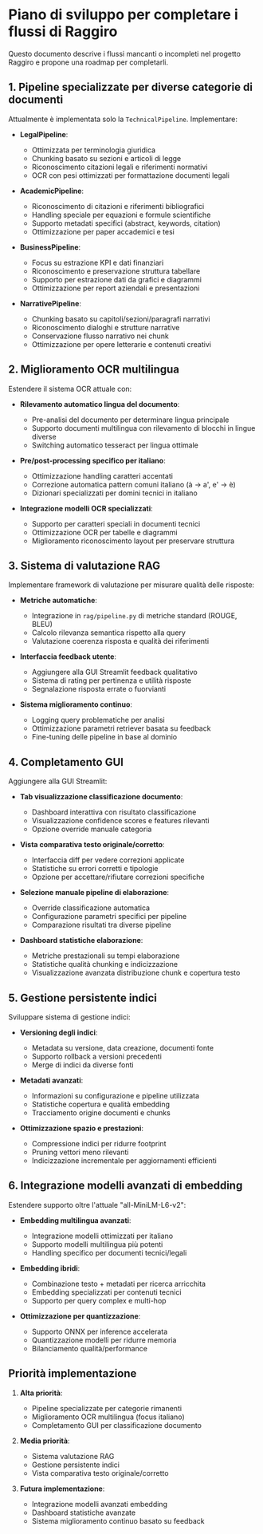 # Piano di sviluppo per completare i flussi di Raggiro

Questo documento descrive i flussi mancanti o incompleti nel progetto Raggiro e propone una roadmap per completarli.

## 1. Pipeline specializzate per diverse categorie di documenti

Attualmente è implementata solo la `TechnicalPipeline`. Implementare:

- **LegalPipeline**:
  - Ottimizzata per terminologia giuridica
  - Chunking basato su sezioni e articoli di legge
  - Riconoscimento citazioni legali e riferimenti normativi
  - OCR con pesi ottimizzati per formattazione documenti legali

- **AcademicPipeline**:
  - Riconoscimento di citazioni e riferimenti bibliografici
  - Handling speciale per equazioni e formule scientifiche
  - Supporto metadati specifici (abstract, keywords, citation)
  - Ottimizzazione per paper accademici e tesi

- **BusinessPipeline**:
  - Focus su estrazione KPI e dati finanziari
  - Riconoscimento e preservazione struttura tabellare
  - Supporto per estrazione dati da grafici e diagrammi
  - Ottimizzazione per report aziendali e presentazioni

- **NarrativePipeline**:
  - Chunking basato su capitoli/sezioni/paragrafi narrativi
  - Riconoscimento dialoghi e strutture narrative
  - Conservazione flusso narrativo nei chunk
  - Ottimizzazione per opere letterarie e contenuti creativi

## 2. Miglioramento OCR multilingua

Estendere il sistema OCR attuale con:

- **Rilevamento automatico lingua del documento**:
  - Pre-analisi del documento per determinare lingua principale
  - Supporto documenti multilingua con rilevamento di blocchi in lingue diverse
  - Switching automatico tesseract per lingua ottimale

- **Pre/post-processing specifico per italiano**:
  - Ottimizzazione handling caratteri accentati
  - Correzione automatica pattern comuni italiano (à → a', e' → è)
  - Dizionari specializzati per domini tecnici in italiano

- **Integrazione modelli OCR specializzati**:
  - Supporto per caratteri speciali in documenti tecnici
  - Ottimizzazione OCR per tabelle e diagrammi
  - Miglioramento riconoscimento layout per preservare struttura

## 3. Sistema di valutazione RAG

Implementare framework di valutazione per misurare qualità delle risposte:

- **Metriche automatiche**:
  - Integrazione in `rag/pipeline.py` di metriche standard (ROUGE, BLEU)
  - Calcolo rilevanza semantica rispetto alla query
  - Valutazione coerenza risposta e qualità dei riferimenti

- **Interfaccia feedback utente**:
  - Aggiungere alla GUI Streamlit feedback qualitativo
  - Sistema di rating per pertinenza e utilità risposte
  - Segnalazione risposta errate o fuorvianti

- **Sistema miglioramento continuo**:
  - Logging query problematiche per analisi
  - Ottimizzazione parametri retriever basata su feedback
  - Fine-tuning delle pipeline in base al dominio

## 4. Completamento GUI

Aggiungere alla GUI Streamlit:

- **Tab visualizzazione classificazione documento**:
  - Dashboard interattiva con risultato classificazione
  - Visualizzazione confidence scores e features rilevanti
  - Opzione override manuale categoria

- **Vista comparativa testo originale/corretto**:
  - Interfaccia diff per vedere correzioni applicate
  - Statistiche su errori corretti e tipologie
  - Opzione per accettare/rifiutare correzioni specifiche

- **Selezione manuale pipeline di elaborazione**:
  - Override classificazione automatica
  - Configurazione parametri specifici per pipeline
  - Comparazione risultati tra diverse pipeline

- **Dashboard statistiche elaborazione**:
  - Metriche prestazionali su tempi elaborazione
  - Statistiche qualità chunking e indicizzazione
  - Visualizzazione avanzata distribuzione chunk e copertura testo

## 5. Gestione persistente indici

Sviluppare sistema di gestione indici:

- **Versioning degli indici**:
  - Metadata su versione, data creazione, documenti fonte
  - Supporto rollback a versioni precedenti
  - Merge di indici da diverse fonti

- **Metadati avanzati**:
  - Informazioni su configurazione e pipeline utilizzata
  - Statistiche copertura e qualità embedding
  - Tracciamento origine documenti e chunks

- **Ottimizzazione spazio e prestazioni**:
  - Compressione indici per ridurre footprint
  - Pruning vettori meno rilevanti
  - Indicizzazione incrementale per aggiornamenti efficienti

## 6. Integrazione modelli avanzati di embedding

Estendere supporto oltre l'attuale "all-MiniLM-L6-v2":

- **Embedding multilingua avanzati**:
  - Integrazione modelli ottimizzati per italiano
  - Supporto modelli multilingua più potenti
  - Handling specifico per documenti tecnici/legali

- **Embedding ibridi**:
  - Combinazione testo + metadati per ricerca arricchita
  - Embedding specializzati per contenuti tecnici
  - Supporto per query complex e multi-hop

- **Ottimizzazione per quantizzazione**:
  - Supporto ONNX per inference accelerata
  - Quantizzazione modelli per ridurre memoria
  - Bilanciamento qualità/performance

## Priorità implementazione

1. **Alta priorità**:
   - Pipeline specializzate per categorie rimanenti
   - Miglioramento OCR multilingua (focus italiano)
   - Completamento GUI per classificazione documento

2. **Media priorità**:
   - Sistema valutazione RAG
   - Gestione persistente indici
   - Vista comparativa testo originale/corretto

3. **Futura implementazione**:
   - Integrazione modelli avanzati embedding
   - Dashboard statistiche avanzate
   - Sistema miglioramento continuo basato su feedback